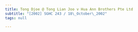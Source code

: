 ```yaml
---
title: Tong Djoe @ Tong Lian Joo v Hua Ann Brothers Pte Ltd
subtitle: "[2002] SGHC 243 / 18\_October\_2002"
tags: null

---
```


